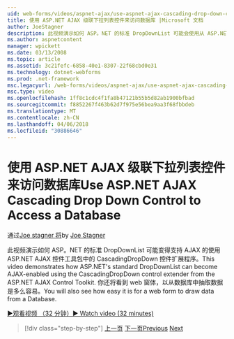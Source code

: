 ```yaml
---
uid: web-forms/videos/aspnet-ajax/use-aspnet-ajax-cascading-drop-down-control-to-access-a-database
title: 使用 ASP.NET AJAX 级联下拉列表控件来访问数据库 |Microsoft 文档
author: JoeStagner
description: 此视频演示如何 ASP。NET 的标准 DropDownList 可能会使用从 ASP.NET AJAX Contro CascadingDropDown 控件扩展程序 AJAX 启用...
ms.author: aspnetcontent
manager: wpickett
ms.date: 03/13/2008
ms.topic: article
ms.assetid: 3c21fefc-6858-40e1-8307-22f68cbd0e31
ms.technology: dotnet-webforms
ms.prod: .net-framework
msc.legacyurl: /web-forms/videos/aspnet-ajax/use-aspnet-ajax-cascading-drop-down-control-to-access-a-database
msc.type: video
ms.openlocfilehash: 1ff8c1cdc4f1fa8b47121b55b5d82ab1900bfbad
ms.sourcegitcommit: f8852267f463b62d7f975e56bea9aa3f68fbbdeb
ms.translationtype: MT
ms.contentlocale: zh-CN
ms.lasthandoff: 04/06/2018
ms.locfileid: "30886646"
---
```

<a name="use-aspnet-ajax-cascading-drop-down-control-to-access-a-database"></a><span data-ttu-id="b25f3-103">使用 ASP.NET AJAX 级联下拉列表控件来访问数据库</span><span class="sxs-lookup"><span data-stu-id="b25f3-103">Use ASP.NET AJAX Cascading Drop Down Control to Access a Database</span></span>
====================
<span data-ttu-id="b25f3-104">通过[Joe stagner 将](https://github.com/JoeStagner)</span><span class="sxs-lookup"><span data-stu-id="b25f3-104">by [Joe Stagner](https://github.com/JoeStagner)</span></span>

<span data-ttu-id="b25f3-105">此视频演示如何 ASP。NET 的标准 DropDownList 可能变得支持 AJAX 的使用 ASP.NET AJAX 控件工具包中的 CascadingDropDown 控件扩展程序。</span><span class="sxs-lookup"><span data-stu-id="b25f3-105">This video demonstrates how ASP.NET's standard DropDownList can become AJAX-enabled using the CascadingDropDown control extender from the ASP.NET AJAX Control Toolkit.</span></span> <span data-ttu-id="b25f3-106">你还将看到 web 窗体，以从数据库中抽取数据是多么容易。</span><span class="sxs-lookup"><span data-stu-id="b25f3-106">You will also see how easy it is for a web form to draw data from a Database.</span></span>

[<span data-ttu-id="b25f3-107">&#9654;观看视频 （32 分钟）</span><span class="sxs-lookup"><span data-stu-id="b25f3-107">&#9654; Watch video (32 minutes)</span></span>](https://channel9.msdn.com/Blogs/ASP-NET-Site-Videos/use-aspnet-ajax-cascading-drop-down-control-to-access-a-database)

> [!div class="step-by-step"]
> <span data-ttu-id="b25f3-108">[上一页](two-simple-techniques-for-triggering-updates-to-update-panels.md)
> [下一页](implement-infinite-data-patterns-in-ajax.md)</span><span class="sxs-lookup"><span data-stu-id="b25f3-108">[Previous](two-simple-techniques-for-triggering-updates-to-update-panels.md)
[Next](implement-infinite-data-patterns-in-ajax.md)</span></span>
